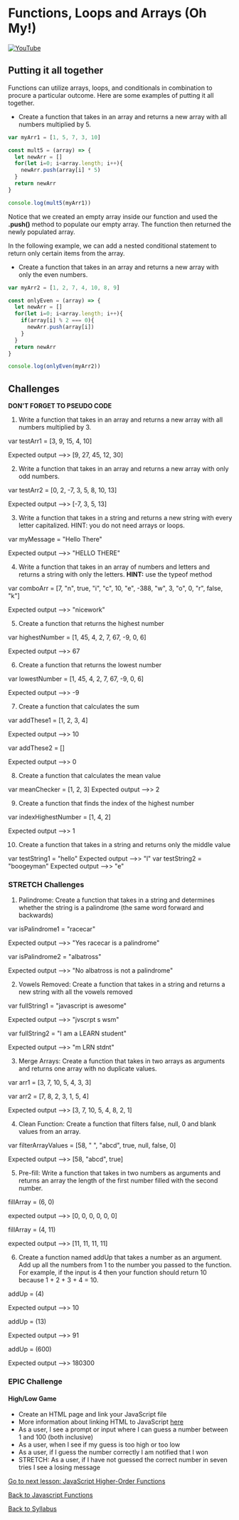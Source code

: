 # Functions, Loops and Arrays (Oh My!)

[![YouTube](http://img.youtube.com/vi/TlAI9_bXobg/0.jpg)](https://www.youtube.com/watch?v=TlAI9_bXobg)

## Putting it all together

Functions can utilize arrays, loops, and conditionals in combination to procure a particular outcome. Here are some examples of putting it all together.

* Create a function that takes in an array and returns a new array with all numbers multiplied by 5.

```JavaScript
var myArr1 = [1, 5, 7, 3, 10]

const mult5 = (array) => {
  let newArr = []
  for(let i=0; i<array.length; i++){
    newArr.push(array[i] * 5)
  }
  return newArr
}

console.log(mult5(myArr1))
```

Notice that we created an empty array inside our function and used the **.push()** method to populate our empty array. The function then returned the newly populated array.

In the following example, we can add a nested conditional statement to return only certain items from the array.

* Create a function that takes in an array and returns a new array with only the even numbers.

```JavaScript
var myArr2 = [1, 2, 7, 4, 10, 8, 9]

const onlyEven = (array) => {
  let newArr = []
  for(let i=0; i<array.length; i++){
    if(array[i] % 2 === 0){
      newArr.push(array[i])
    }
  }
  return newArr
}

console.log(onlyEven(myArr2))
```

## Challenges

**DON'T FORGET TO PSEUDO CODE**

1. Write a function that takes in an array and returns a new array with all numbers multiplied by 3.

  var testArr1 = [3, 9, 15, 4, 10]

  Expected output -->> [9, 27, 45, 12, 30]


2. Write a function that takes in an array and returns a new array with only odd numbers.

  var testArr2 = [0, 2, -7, 3, 5, 8, 10, 13]

  Expected output -->> [-7, 3, 5, 13]

3. Write a function that takes in a string and returns a new string with every letter capitalized. HINT: you do not need arrays or loops.

  var myMessage = "Hello There"

  Expected output -->> "HELLO THERE"

4. Write a function that takes in an array of numbers and letters and returns a string with only the letters. **HINT:** use the typeof method

  var comboArr = [7, "n", true, "i", "c", 10, "e", -388, "w", 3, "o", 0, "r", false, "k"]

  Expected output -->> "nicework"

5. Create a function that returns the highest number

  var highestNumber = [1, 45, 4, 2, 7, 67, -9, 0, 6]

  Expected output -->> 67

6. Create a function that returns the lowest number

  var lowestNumber = [1, 45, 4, 2, 7, 67, -9, 0, 6]

  Expected output -->> -9

7. Create a function that calculates the sum

  var addThese1 = [1, 2, 3, 4]

  Expected output -->> 10

  var addThese2 = []

  Expected output -->> 0

8. Create a function that calculates the mean value

  var meanChecker = [1, 2, 3]
  Expected output -->> 2

9. Create a function that finds the index of the highest number

  var indexHighestNumber = [1, 4, 2]

  Expected output -->> 1

10. Create a function that takes in a string and returns only the middle value

  var testString1 = "hello"
  Expected output -->> "l"
  var testString2 = "boogeyman"
  Expected output -->> "e"

### STRETCH Challenges

1. Palindrome: Create a function that takes in a string and determines whether the string is a palindrome (the same word forward and backwards)

  var isPalindrome1 = "racecar"

  Expected output -->> "Yes racecar is a palindrome"

  var isPalindrome2 = "albatross"

  Expected output -->> "No albatross is not a palindrome"

2. Vowels Removed: Create a function that takes in a string and returns a new string with all the vowels removed

  var fullString1 = "javascript is awesome"

  Expected output -->> "jvscrpt s wsm"

  var fullString2 = "I am a LEARN student"

  Expected output -->> "m LRN stdnt"

3. Merge Arrays: Create a function that takes in two arrays as arguments and returns one array with no duplicate values.

  var arr1 = [3, 7, 10, 5, 4, 3, 3]

  var arr2 = [7, 8, 2, 3, 1, 5, 4]

  Expected output -->> [3, 7, 10, 5, 4, 8, 2, 1]

4. Clean Function: Create a function that filters false, null, 0 and blank values from an array.

  var filterArrayValues = [58, " ", "abcd", true, null, false, 0]

  Expected output -->> [58, "abcd", true]

5. Pre-fill: Write a function that takes in two numbers as arguments and returns an array the length of the first number filled with the second number.

  fillArray = (6, 0)

  expected output -->> [0, 0, 0, 0, 0, 0]

  fillArray = (4, 11)

  expected output -->> [11, 11, 11, 11]

6. Create a function named addUp that takes a number as an argument. Add up all the numbers from 1 to the number you passed to the function. For example, if the input is 4 then your function should return 10 because 1 + 2 + 3 + 4 = 10.

  addUp = (4)

  Expected output -->> 10

  addUp = (13)

  Expected output -->> 91

  addUp = (600)

  Expected output  -->> 180300

### EPIC Challenge

#### High/Low Game
- Create an HTML page and link your JavaScript file
- More information about linking HTML to JavaScript [here](../tools_and_resources/linking_html_and_javascript.md)
- As a user, I see a prompt or input where I can guess a number between 1 and 100 (both inclusive)
- As a user, when I see if my guess is too high or too low
- As a user, if I guess the number correctly I am notified that I won
- STRETCH: As a user, if I have not guessed the correct number in seven tries I see a losing message

[Go to next lesson: JavaScript Higher-Order Functions](./higher-order-functions.md)

[Back to Javascript Functions](./functions.md)

[Back to Syllabus](../README.md)
